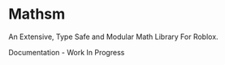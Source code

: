 # Mathsm
An Extensive, Type Safe and Modular Math Library For Roblox.

Documentation - Work In Progress
